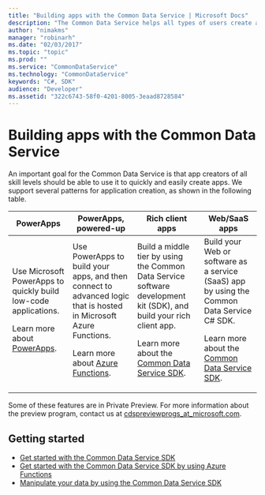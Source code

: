 ```yaml
---
title: "Building apps with the Common Data Service | Microsoft Docs"
description: "The Common Data Service helps all types of users create apps with the Common Data Service."
author: "nimakms"
manager: "robinarh"
ms.date: "02/03/2017"
ms.topic: "topic"
ms.prod: ""
ms.service: "CommonDataService"
ms.technology: "CommonDataService"
keywords: "C#, SDK"
audience: "Developer"
ms.assetid: "322c6743-58f0-4201-8005-3eaad8728584"
---
```


# Building apps with the Common Data Service 

An important goal for the Common Data Service is that app creators of all skill levels should be able to use it to quickly and easily create apps. We support several patterns for application creation, as shown in the following table.<p>

| PowerApps | PowerApps, powered-up | Rich client apps | Web/SaaS apps |
|---|---|---|---|
| Use Microsoft PowerApps to quickly build low-code applications.<p>Learn more about [PowerApps](https://powerapps.microsoft.com). | Use PowerApps to build your apps, and then connect to advanced logic that is hosted in Microsoft Azure Functions.<p>Learn more about [Azure Functions](cds-sdk-azure-functions-get-started.md).  | Build a middle tier by using the Common Data Service software development kit (SDK), and build your rich client app.<p>Learn more about the [Common Data Service SDK](cds-sdk-home-page.md). | Build your Web or software as a service (SaaS) app by using the Common Data Service C# SDK.<p>Learn more about the [Common Data Service SDK](cds-sdk-home-page.md). | 

Some of these features are in Private Preview.  For more information about the preview program, contact us at [cdspreviewprogs_at_microsoft.com](mailto:cdspreviewprogs@microsoft.com).

## Getting started

+ [Get started with the Common Data Service SDK](cds-sdk-get-started.md)
+ [Get started with the Common Data Service SDK by using Azure Functions](cds-sdk-azure-functions-get-started.md)
+ [Manipulate your data by using the Common Data Service SDK](cds-sdk-manipulate-data.md)
